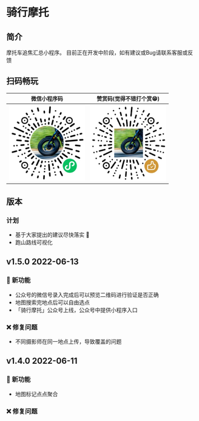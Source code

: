 # 骑行摩托

## 简介

摩托车追焦汇总小程序。
目前正在开发中阶段，如有建议或Bug请联系客服或反馈

## 扫码畅玩

|微信小程序码| 赞赏码(觉得不错打个赏😁) |
| :------: |  :------: |
| <img src="./assets/image/mp.jpg" width="200px"> | <img src="./assets/image/zanshang.jpg" width="200px"> |


## 版本

### 计划

- 基于大家提出的建议尽快落实 🤗
- 跑山路线可视化

## v1.5.0 2022-06-13

### 🌈 新功能

- 公众号的微信号录入完成后可以预览二维码进行验证是否正确
- 地图搜索完地点后可以自由选点
- 「骑行摩托」公众号上线，公众号中提供小程序入口

### ❌ 修复问题

- 不同摄影师在同一地点上传，导致覆盖的问题

## v1.4.0 2022-06-11

### 🌈 新功能

- 地图标记点点聚合

### ❌ 修复问题

